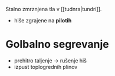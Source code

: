 Stalno zmrznjena tla v [[tudnra|tundri]].
- hiše zgrajene na **pilotih**

# Golbalno segrevanje
- prehitro taljenje $\rightarrow$ rušenje hiš
- izpust toplogrednih plinov
